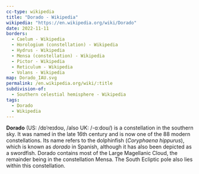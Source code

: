 ```yaml
---
cc-type: wikipedia
title: "Dorado - Wikipedia"
wikipedia: "https://en.wikipedia.org/wiki/Dorado"
date: 2022-11-11
borders:
  - Caelum - Wikipedia
  - Horologium (constellation) - Wikipedia
  - Hydrus - Wikipedia
  - Mensa (constellation) - Wikipedia
  - Pictor - Wikipedia
  - Reticulum - Wikipedia
  - Volans - Wikipedia
map: Dorado_IAU.svg
permalink: /en.wikipedia.org/wiki/:title
subdivision-of:
  - Southern celestial hemisphere - Wikipedia
tags:
  - Dorado
  - Wikipedia
---
```

**Dorado** (US: /dɒˈreɪdoʊ, /also UK: /-ɑːdoʊ/) is a constellation in the southern sky. It was named in the late 16th century and is now one of the 88 modern constellations. Its name refers to the dolphinfish (*Coryphaena hippurus*), which is known as *dorado* in Spanish, although it has also been depicted as a swordfish. Dorado contains most of the Large Magellanic Cloud, the remainder being in the constellation Mensa. The South Ecliptic pole also lies within this constellation.